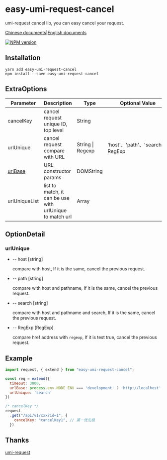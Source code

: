 # easy-umi-request-cancel

umi-request cancel lib, you can easy cancel your request.

[Chinese documents](https://github.com/itkui/easy-umi-request-cancel/blob/master/README.md)|[English documents](https://github.com/itkui/easy-umi-request-cancel/blob/master/en.README.md)

[![NPM version](https://img.shields.io/badge/npm-v1.1.0-blue?style=flat)](https://www.npmjs.com/package/easy-umi-request-cancel)

## Installation

```shell
yarn add easy-umi-request-cancel
npm install --save easy-umi-request-cancel
```

## ExtraOptions

| Parameter                                                           | Description                                              | Type             | Optional Value                   | Default Value          |
| ------------------------------------------------------------------- | -------------------------------------------------------- | ---------------- | -------------------------------- | ---------------------- |
| cancelKey                                                           | cancel request unique ID, top level                      | String           |                                  |                        |
| urlUnique                                                           | cancel request compare with URL                          | String \| Regexp | 'host'、'path'、'search'、RegExp |                        |
| [urlBase](https://developer.mozilla.org/zh-CN/docs/Web/API/URL/URL) | URL constructor params                                   | DOMString        |                                  | window.location.origin |
| urlUniqueList                                                       | list to match, it can be use with urlUnique to match url | Array            |                                  |                        |

## OptionDetail

### urlUnique

- -- host [string]

  compare with host, If it is the same, cancel the previous request.

- -- path [string]

  compare with host and pathname, If it is the same, cancel the previous request.

- -- search [string]

  compare with host and pathname and search, If it is the same, cancel the previous request.

- -- RegExp [RegExp]

  compare href address with `regexp`, If it is test true, cancel the previous request.

## Example

```javascript
import request, { extend } from "easy-umi-request-cancel";

const req = extend({
  timeout: 3000,
  urlBase: process.env.NODE_ENV === 'development' ? 'http://localhost': ''
  urlUnique: 'search'
})

/* cancelKey */
request
  .get("/api/v1/xxx?id=1", {
    cancelKey: "cancelKey1", // 第一优先级
  })

```

## Thanks

[umi-request](#https://github.com/umijs/umi-request)
